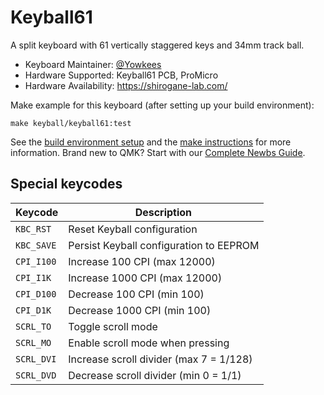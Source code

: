 # Keyball61

A split keyboard with 61 vertically staggered keys and 34mm track ball.

* Keyboard Maintainer: [@Yowkees](https://twitter.com/Yowkees)
* Hardware Supported: Keyball61 PCB, ProMicro
* Hardware Availability: <https://shirogane-lab.com/>

Make example for this keyboard (after setting up your build environment):

    make keyball/keyball61:test

See the [build environment setup](https://docs.qmk.fm/#/getting_started_build_tools) and the [make instructions](https://docs.qmk.fm/#/getting_started_make_guide) for more information. Brand new to QMK? Start with our [Complete Newbs Guide](https://docs.qmk.fm/#/newbs).

## Special keycodes

Keycode    |Description
-----------|------------------------------------------------------------------
`KBC_RST`  |Reset Keyball configuration
`KBC_SAVE` |Persist Keyball configuration to EEPROM
`CPI_I100` |Increase 100 CPI (max 12000)
`CPI_I1K`  |Increase 1000 CPI (max 12000)
`CPI_D100` |Decrease 100 CPI (min 100)
`CPI_D1K`  |Decrease 1000 CPI (min 100)
`SCRL_TO`  |Toggle scroll mode
`SCRL_MO`  |Enable scroll mode when pressing
`SCRL_DVI` |Increase scroll divider (max 7 = 1/128)
`SCRL_DVD` |Decrease scroll divider (min 0 = 1/1)
